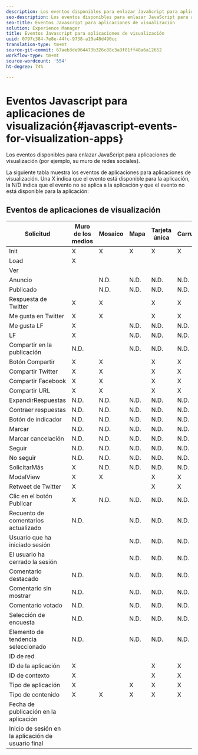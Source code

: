```yaml
---
description: Los eventos disponibles para enlazar JavaScript para aplicaciones de visualización (por ejemplo, su muro de redes sociales).
seo-description: Los eventos disponibles para enlazar JavaScript para aplicaciones de visualización (por ejemplo, su muro de redes sociales).
seo-title: Eventos Javascript para aplicaciones de visualización
solution: Experience Manager
title: Eventos Javascript para aplicaciones de visualización
uuid: 0797c384-7e8e-44fc-9738-a10a48d490cc
translation-type: tm+mt
source-git-commit: 67aeb3de964473b326c88c3a3f81ff48a6a12652
workflow-type: tm+mt
source-wordcount: '554'
ht-degree: 74%

---
```



# Eventos Javascript para aplicaciones de visualización{#javascript-events-for-visualization-apps}

Los eventos disponibles para enlazar JavaScript para aplicaciones de visualización (por ejemplo, su muro de redes sociales).

La siguiente tabla muestra los eventos de aplicaciones para aplicaciones de visualización. Una X indica que el evento está disponible para la aplicación, la N/D indica que el evento no se aplica a la aplicación y que el evento no está disponible para la aplicación:

## Eventos de aplicaciones de visualización

| Solicitud | Muro de los medios | Mosaico | Mapa | Tarjeta única | Carrusel | Botón Publicar | FilmStrip |
|---|---|---|---|---|---|---|---|
| Init | X | X | X | X | X | X | X |
| Load | X |  |  |  |  |  |  |
| Ver |  |  |  |  |  |  |  |
| Anuncio |  | N.D. | N.D. | N.D. | N.D. |  | N.D. |
| Publicado |  | N.D. | N.D. | N.D. | N.D. |  | N.D. |
| Respuesta de Twitter | X | X |  | X | X | N/D | X |
| Me gusta en Twitter | X | X |  | X | X | N/D | X |
| Me gusta LF | X |  | N.D. | N.D. | N.D. | N.D. | N.D. |
| LF | X |  | N.D. | N.D. | N.D. | N.D. | N.D. |
| Compartir en la publicación | N.D. |  | N.D. | N.D. | N.D. | N.D. | N.D. |
| Botón Compartir | X | X |  | X | X | N/D | X |
| Compartir Twitter | X | X |  | X | X | N/D | X |
| Compartir Facebook | X | X |  | X | X | N/D | X |
| Compartir URL | X | X |  | X | X | N/D | X |
| ExpandirRespuestas | N.D. | N.D. | N.D. | N.D. | N.D. | N.D. | N.D. |
| Contraer respuestas | N.D. | N.D. | N.D. | N.D. | N.D. | N.D. | N.D. |
| Botón de indicador | N.D. | N.D. | N.D. | N.D. | N.D. | N.D. | N.D. |
| Marcar | N.D. | N.D. | N.D. | N.D. | N.D. | N.D. | N.D. |
| Marcar cancelación | N.D. | N.D. | N.D. | N.D. | N.D. | N.D. | N.D. |
| Seguir | N.D. | N.D. | N.D. | N.D. | N.D. | N.D. | N.D. |
| No seguir | N.D. | N.D. | N.D. | N.D. | N.D. | N.D. | N.D. |
| SolicitarMás | X | N.D. | N.D. | N.D. | N.D. | N.D. | N.D. |
| ModalView | X | X |  | X | X | N/D | X |
| Retweet de Twitter | X |  |  | X | X | N/D | X |
| Clic en el botón Publicar | X | N.D. | N.D. | N.D. | N.D. | X | N/D |
| Recuento de comentarios actualizado | N.D. |  | N.D. | N.D. | N.D. | N.D. | N.D. |
| Usuario que ha iniciado sesión |  |  | N.D. | N.D. | N.D. |  | N.D. |
| El usuario ha cerrado la sesión |  |  | N.D. | N.D. | N.D. |  | N.D. |
| Comentario destacado | N.D. |  | N.D. | N.D. | N.D. | N.D. | N.D. |
| Comentario sin mostrar | N.D. |  | N.D. | N.D. | N.D. | N.D. | N.D. |
| Comentario votado | N.D. |  | N.D. | N.D. | N.D. | N.D. | N.D. |
| Selección de encuesta | N.D. |  | N.D. | N.D. | N.D. | N.D. | N.D. |
| Elemento de tendencia seleccionado | N.D. |  | N.D. | N.D. | N.D. | N.D. | N.D. |
| ID de red |  |  |  |  |  |  | N/D |
| ID de la aplicación | X |  |  | X | X | X | X |
| ID de contexto | X |  |  | X | X | X | X |
| Tipo de aplicación | X |  | X | X | X | X | X |
| Tipo de contenido | X | X | X | X | X | X |  |
| Fecha de publicación en la aplicación |  |  |  |  |  |  |  |
| Inicio de sesión en la aplicación de usuario final |  |  |  |  |  |  |  |
